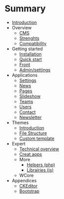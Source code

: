 # Summary

* [Introduction](README.md)
* Overview
   * [CMS](cms.md)
   * [Strenghts](strenghts.md)
   * [Compatibility](compatibility.md)
* Getting started
   * [Installation](installation.md)
   * [Quick start](quick_start.md)
   * [Front](front.md)
   * [Admin/settings](adminsettings.md)
* Applications
   * [Settings](settings.md)
   * [News](news.md)
   * [Pages](pages.md)
   * [Slideshow](slideshow.md)
   * [Teams](teams.md)
   * [Users](users.md)
   * [Contact](contact.md)
   * [Newsletter](newsletter.md)
* Themes
   * [Introduction](introduction.md)
   * [File Structure](file_structure.md)
   * [Custom template](custom_template.md)
* Expert
   * [Technical overview](technical_overview.md)
   * [Creat apps](creat_apps.md)
   * More
       * [Helpers (php)](helpers_php.md)
       * [Librairies (js)](librairies_js.md)
   * WCore
* Appendices
   * [CKEditor](ckeditor.md)
   * [Bootstrap](bootstrap.md)


